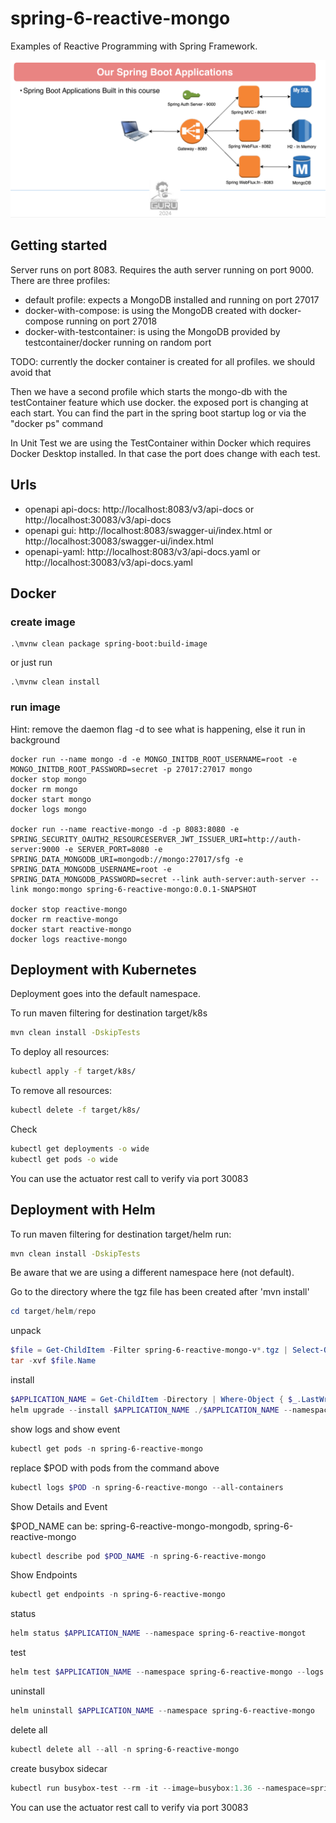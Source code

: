 # spring-6-reactive-mongo
Examples of Reactive Programming with Spring Framework.

![Architecture Diagram](guru.png)

## Getting started
Server runs on port 8083. Requires the auth server running on port 9000.
There are three profiles:
* default profile: expects a MongoDB installed and running on port 27017
* docker-with-compose: is using the MongoDB created with docker-compose running on port 27018
* docker-with-testcontainer: is using the MongoDB provided by testcontainer/docker running on random port

TODO: currently the docker container is created for all profiles. we should avoid that

Then we have a second profile which starts the mongo-db with the testContainer feature which use docker. the exposed port is changing at each start.
You can find the part in the spring boot startup log or via the "docker ps" command

In Unit Test we are using the TestContainer within Docker which requires Docker Desktop installed. In that case the port does change with each test.

## Urls

- openapi api-docs: http://localhost:8083/v3/api-docs or http://localhost:30083/v3/api-docs
- openapi gui: http://localhost:8083/swagger-ui/index.html or http://localhost:30083/swagger-ui/index.html
- openapi-yaml: http://localhost:8083/v3/api-docs.yaml or http://localhost:30083/v3/api-docs.yaml

## Docker

### create image
```shell
.\mvnw clean package spring-boot:build-image
```
or just run
```shell
.\mvnw clean install
```

### run image

Hint: remove the daemon flag -d to see what is happening, else it run in background

```shell
docker run --name mongo -d -e MONGO_INITDB_ROOT_USERNAME=root -e MONGO_INITDB_ROOT_PASSWORD=secret -p 27017:27017 mongo 
docker stop mongo
docker rm mongo
docker start mongo
docker logs mongo

docker run --name reactive-mongo -d -p 8083:8080 -e SPRING_SECURITY_OAUTH2_RESOURCESERVER_JWT_ISSUER_URI=http://auth-server:9000 -e SERVER_PORT=8080 -e SPRING_DATA_MONGODB_URI=mongodb://mongo:27017/sfg -e SPRING_DATA_MONGODB_USERNAME=root -e SPRING_DATA_MONGODB_PASSWORD=secret --link auth-server:auth-server --link mongo:mongo spring-6-reactive-mongo:0.0.1-SNAPSHOT
 
docker stop reactive-mongo
docker rm reactive-mongo
docker start reactive-mongo
docker logs reactive-mongo
```

## Deployment with Kubernetes

Deployment goes into the default namespace.

To run maven filtering for destination target/k8s
```bash
mvn clean install -DskipTests 
```

To deploy all resources:
```bash
kubectl apply -f target/k8s/
```

To remove all resources:
```bash
kubectl delete -f target/k8s/
```

Check
```bash
kubectl get deployments -o wide
kubectl get pods -o wide
```

You can use the actuator rest call to verify via port 30083

## Deployment with Helm

To run maven filtering for destination target/helm run:
```bash
mvn clean install -DskipTests 
```

Be aware that we are using a different namespace here (not default).

Go to the directory where the tgz file has been created after 'mvn install'
```powershell
cd target/helm/repo
```

unpack
```powershell
$file = Get-ChildItem -Filter spring-6-reactive-mongo-v*.tgz | Select-Object -First 1
tar -xvf $file.Name
```

install
```powershell
$APPLICATION_NAME = Get-ChildItem -Directory | Where-Object { $_.LastWriteTime -ge $file.LastWriteTime } | Select-Object -ExpandProperty Name
helm upgrade --install $APPLICATION_NAME ./$APPLICATION_NAME --namespace spring-6-reactive-mongo --create-namespace --wait --timeout 5m --debug --render-subchart-notes
```

show logs and show event
```powershell
kubectl get pods -n spring-6-reactive-mongo
```
replace $POD with pods from the command above
```powershell
kubectl logs $POD -n spring-6-reactive-mongo --all-containers
```

Show Details and Event

$POD_NAME can be: spring-6-reactive-mongo-mongodb, spring-6-reactive-mongo
```powershell
kubectl describe pod $POD_NAME -n spring-6-reactive-mongo
```

Show Endpoints
```powershell
kubectl get endpoints -n spring-6-reactive-mongo
```

status
```powershell
helm status $APPLICATION_NAME --namespace spring-6-reactive-mongot
```

test
```powershell
helm test $APPLICATION_NAME --namespace spring-6-reactive-mongo --logs
```

uninstall
```powershell
helm uninstall $APPLICATION_NAME --namespace spring-6-reactive-mongo
```

delete all
```powershell
kubectl delete all --all -n spring-6-reactive-mongo
```

create busybox sidecar
```powershell
kubectl run busybox-test --rm -it --image=busybox:1.36 --namespace=spring-6-reactive-mongo --command -- sh
```

You can use the actuator rest call to verify via port 30083
